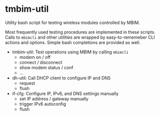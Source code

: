 # tmbim-util

Utility bash script for testing wireless modules controlled by MBIM.

Most frequently used testing procedures are implemented in these scripts.
Calls to `mbimcli` and other utilities are wrapped by easy-to-rememeber CLI actions and options.
Simple bash completions are provided as well.

- tmbim-util: Test operations using MBIM by calling `mbimcli`
    - modem on / off
    - connect / disconnect
    - show modem status / conf
    - ...
- dh-util: Call DHCP client to configure IP and DNS
    - request
    - flush
- if-cfg: Configure IP, IPv6, and DNS settings manually
    - set IP address / gateway manually
    - trigger IPv6 autoconfig
    - flush
